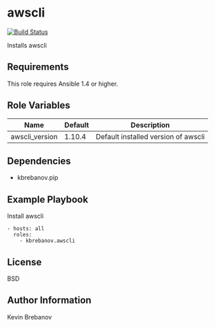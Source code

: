awscli
======

[![Build Status](https://travis-ci.org/kbrebanov/ansible-awscli.svg?branch=master)](https://travis-ci.org/kbrebanov/ansible-awscli)

Installs awscli

Requirements
------------

This role requires Ansible 1.4 or higher.

Role Variables
--------------

| Name           | Default | Description                         |
|----------------|---------|-------------------------------------|
| awscli_version | 1.10.4  | Default installed version of awscli |

Dependencies
------------

- kbrebanov.pip

Example Playbook
----------------

Install awscli
```
- hosts: all
  roles:
    - kbrebanov.awscli
```

License
-------

BSD

Author Information
------------------

Kevin Brebanov
